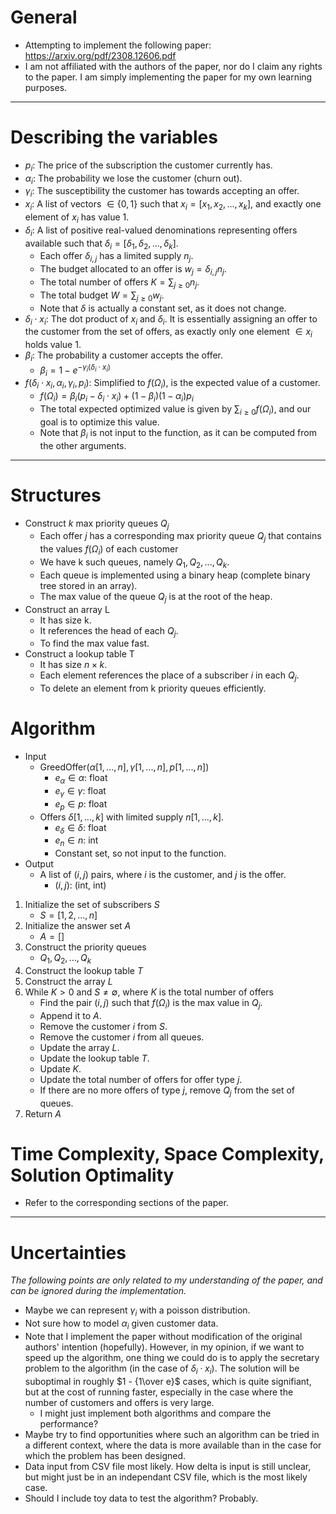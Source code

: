 # General
- Attempting to implement the following paper: https://arxiv.org/pdf/2308.12606.pdf
- I am not affiliated with the authors of the paper, nor do I claim any rights to the paper. I am simply implementing the paper for my own learning purposes.
---
# Describing the variables
- $p_i$: The price of the subscription the customer currently has.
- $\alpha_i$: The probability we lose the customer (churn out).
- $\gamma_i$: The susceptibility the customer has towards accepting an offer.
- $x_i$: A list of vectors $\in \{0,1\}$ such that $x_i = [x_1,x_2,...,x_k]$, and exactly one element of $x_i$ has value 1.
- $\delta_i$: A list of positive real-valued denominations representing offers available such that $\delta_i = [\delta_1,\delta_2,...,\delta_k]$.
    - Each offer $\delta_{i,j}$ has a limited supply $n_j$.
    - The budget allocated to an offer is $w_j = \delta_{i,j} n_j$.
    - The total number of offers $K = \sum_{j\geq0}n_j$.
    - The total budget $W= \sum_{j\geq0}w_j$.
    - Note that $\delta$ is actually a constant set, as it does not change.
- $\delta_i \cdot x_i$: The dot product of $x_i$ and $\delta_i$. It is essentially assigning an offer to the customer from the set of offers, as exactly only one element $\in x_i$ holds value 1.
- $\beta_i$: The probability a customer accepts the offer.
    - $\beta_i = 1 - e^{-\gamma_i(\delta_i \cdot x_i)}$
- $f(\delta_i\cdot x_i, \alpha_i,\gamma_i,p_i)$: Simplified to $f(\Omega_i)$, is the expected value of a customer.
    - $f(\Omega_i) = \beta_i(p_i-\delta_i\cdot x_i) + (1-\beta_i)(1-\alpha_i)p_i$
    - The total expected optimized value is given by $\sum_{i\geq0}f(\Omega_i)$, and our goal is to optimize this value.
    - Note that $\beta_i$ is not input to the function, as it can be computed from the other arguments.
---
# Structures
- Construct $k$ max priority queues $Q_j$
    - Each offer $j$ has a corresponding max priority queue $Q_j$ that contains the values $f(\Omega_i)$ of each customer
    - We have k such queues, namely $Q_1,Q_2,...,Q_k$.
    - Each queue is implemented using a binary heap (complete binary tree stored in an array).
    - The max value of the queue $Q_j$ is at the root of the heap.
- Construct an array L
    - It has size k.
    - It references the head of each $Q_j$.
    - To find the max value fast.
- Construct a lookup table T
    - It has size $n\times k$.
    - Each element references the place of a subscriber $i$ in each $Q_j$.
    - To delete an element from k priority queues efficiently.
# Algorithm
- Input
    - GreedOffer$(\alpha[1,...,n], \gamma[1,...,n], p[1,...,n])$
        - $e_{\alpha} \in \alpha$: float
        - $e_{\gamma} \in \gamma$: float
        - $e_{p} \in p$: float
    - Offers $\delta[1,...,k]$ with limited supply $n[1,...,k]$.
        - $e_{\delta} \in \delta$: float
        - $e_{n} \in n$: int
        - Constant set, so not input to the function.
- Output
    - A list of $(i,j)$ pairs, where $i$ is the customer, and $j$ is the offer.
        - $(i,j)$: (int, int)
1. Initialize the set of subscribers $S$
    - $S = [1,2,...,n]$
2. Initialize the answer set $A$
    - $A = []$
3. Construct the priority queues
    - $Q_1, Q_2,...,Q_k$
4. Construct the lookup table $T$
5. Construct the array $L$
6. While $K>0$ and $S\neq\emptyset$, where $K$ is the total number of offers
    - Find the pair $(i,j)$ such that $f(\Omega_i)$ is the max value in $Q_j$.
    - Append it to $A$.
    - Remove the customer $i$ from $S$.
    - Remove the customer $i$ from all queues.
    - Update the array $L$.
    - Update the lookup table $T$.
    - Update $K$.
    - Update the total number of offers for offer type $j$.
    - If there are no more offers of type $j$, remove $Q_j$ from the set of queues.
7. Return $A$

# Time Complexity, Space Complexity, Solution Optimality
- Refer to the corresponding sections of the paper.
---
# Uncertainties 
*The following points are only related to my understanding of the paper, and can be ignored during the implementation.*
- Maybe we can represent $\gamma_i$ with a poisson distribution.
- Not sure how to model $\alpha_i$ given customer data.
- Note that I implement the paper without modification of the original authors' intention (hopefully). However, in my opinion, if we want to speed up the algorithm, one thing we could do is to apply the secretary problem to the algorithm (in the case of $\delta_i\cdot x_i$). The solution will be suboptimal in roughly $1 - {1\over e}$ cases, which is quite signifiant, but at the cost of running faster, especially in the case where the number of customers and offers is very large.
    - I might just implement both algorithms and compare the performance?
- Maybe try to find opportunities where such an algorithm can be tried in a different context, where the data is more available than in the case for which the problem has been designed.
- Data input from CSV file most likely. How delta is input is still unclear, but might just be in an independant CSV file, which is the most likely case.
- Should I include toy data to test the algorithm? Probably.